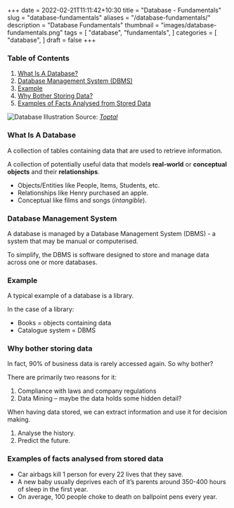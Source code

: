+++
date = 2022-02-21T11:11:42+10:30
title = "Database - Fundamentals"
slug = "database-fundamentals"
aliases = "/database-fundamentals/"
description = "Database Fundamentals"
thumbnail = "images/database-fundamentals.png"
tags = [
    "database",
    "fundamentals",
]
categories = [
    "database",
]
draft = false
+++

### Table of Contents
1. [What Is A Database?](#what-is-a-database)
1. [Database Management System (DBMS)](#database-management-system)
1. [Example](#example)
1. [Why Bother Storing Data?](#why-bother-storing-data)
1. [Examples of Facts Analysed from Stored Data](#examples-of-facts-analysed-from-stored-data)

![Database Illustration](/images/database-fundamentals.png)
Source:
*[Toptal](https://www.toptal.com/database/database-design-bad-practices)*

### What Is A Database

A collection of tables containing data that are used to retrieve information.

A collection of potentially useful data that models **real-world** or
**conceptual objects** and their **relationships**.

- Objects/Entities like People, Items, Students, etc.
- Relationships like Henry purchased an apple.
- Conceptual like films and songs (*intangible*).

### Database Management System

A database is managed by a Database Management System (DBMS) - a system that may
be manual or computerised.

To simplify, the DBMS is software designed to store and manage data across one
or more databases.

### Example

A typical example of a database is a library.

In the case of a library:

- Books = objects containing data
- Catalogue system = DBMS

### Why bother storing data

In fact, 90% of business data is rarely accessed again. So why bother?

There are primarily two reasons for it:

1. Compliance with laws and company regulations
1. Data Mining – maybe the data holds some hidden detail?

When having data stored, we can extract information and use it for decision
making.

1. Analyse the history.
1. Predict the future.

### Examples of facts analysed from stored data

- Car airbags kill 1 person for every 22 lives that they save.
- A new baby usually deprives each of it’s parents around 350-400 hours of sleep
  in the first year.
- On average, 100 people choke to death on ballpoint pens every year.

